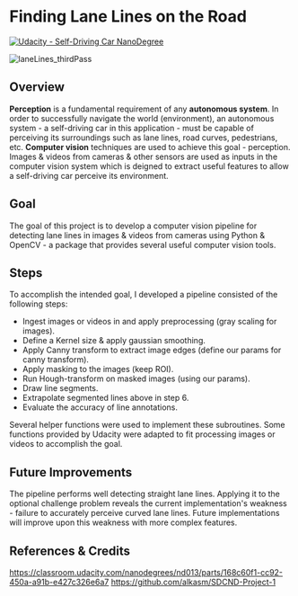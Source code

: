 # **Finding Lane Lines on the Road** 
[![Udacity - Self-Driving Car NanoDegree](https://s3.amazonaws.com/udacity-sdc/github/shield-carnd.svg)](http://www.udacity.com/drive)

![laneLines_thirdPass](https://user-images.githubusercontent.com/76077647/126323080-50adde24-93a3-4c49-a2a1-9a9a6657a413.jpg)

Overview
---

**Perception** is a fundamental requirement of any **autonomous system**. In order to successfully navigate the world (environment), an autonomous system - a self-driving car in this application - must be capable of perceiving its surroundings such as lane lines, road curves, pedestrians, etc. **Computer vision** techniques are used to achieve this goal - perception. Images & videos from cameras & other sensors are used as inputs in the computer vision system which is deigned to extract useful features to allow a self-driving car perceive its environment. 

Goal
---

The goal of this project is to develop a computer vision pipeline for detecting lane lines in images & videos from cameras using Python & OpenCV - a package that provides several useful computer vision tools.

Steps
---

To accomplish the intended goal, I developed a pipeline consisted of the following steps:

* Ingest images or videos in and apply preprocessing (gray scaling for images).
* Define a Kernel size & apply gaussian smoothing.
* Apply Canny transform to extract image edges (define our params for canny transform).
* Apply masking to the images (keep ROI).
* Run Hough-transform on masked images (using our params).
* Draw line segments.
* Extrapolate segmented lines above in step 6.
* Evaluate the accuracy of line annotations.

Several helper functions were used to implement these subroutines. Some functions provided by Udacity were adapted to fit processing images or videos to accomplish the goal.

Future Improvements
---

The pipeline performs well detecting straight lane lines. Applying it to the optional challenge problem reveals the current implementation's weakness - failure to accurately perceive curved lane lines. Future implementations will improve upon this weakness with more complex features. 




References & Credits
---
https://classroom.udacity.com/nanodegrees/nd013/parts/168c60f1-cc92-450a-a91b-e427c326e6a7
https://github.com/alkasm/SDCND-Project-1
